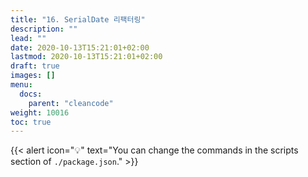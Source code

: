 ```yaml
---
title: "16. SerialDate 리팩터링"
description: ""
lead: ""
date: 2020-10-13T15:21:01+02:00
lastmod: 2020-10-13T15:21:01+02:00
draft: true
images: []
menu:
  docs:
    parent: "cleancode"
weight: 10016
toc: true
---
```


{{< alert icon="💡" text="You can change the commands in the scripts section of `./package.json`." >}}
